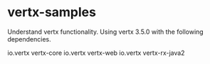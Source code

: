 # vertx-samples
Understand vertx functionality.
Using vertx 3.5.0 with the following dependencies.

<dependency>
      <groupId>io.vertx</groupId>
      <artifactId>vertx-core</artifactId>
</dependency>
<dependency>
      <groupId>io.vertx</groupId>
      <artifactId>vertx-web</artifactId>
</dependency>
<dependency>
    	<groupId>io.vertx</groupId>
    	<artifactId>vertx-rx-java2</artifactId>
</dependency>

